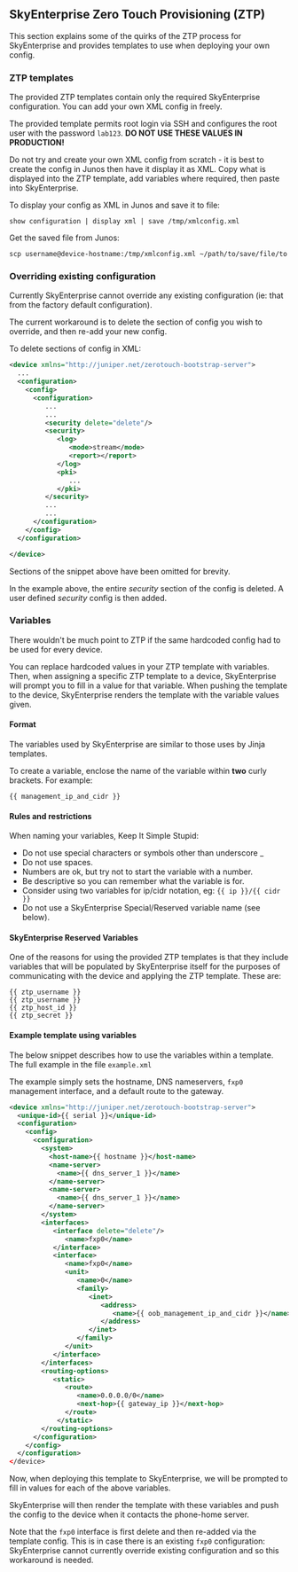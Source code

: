 ## SkyEnterprise Zero Touch Provisioning (ZTP)
This section explains some of the quirks of the ZTP process for SkyEnterprise and provides templates to use when deploying your own config.

### ZTP templates
The provided ZTP templates contain only the required SkyEnterprise configuration. You can add your own XML config in freely.

The provided template permits root login via SSH and configures the root user with the password `lab123`. __DO NOT USE THESE VALUES IN PRODUCTION!__

Do not try and create your own XML config from scratch - it is best to create the config in Junos then have it display it as XML. Copy what is displayed into the ZTP template, add variables where required, then paste into SkyEnterprise.

To display your config as XML in Junos and save it to file:
```
show configuration | display xml | save /tmp/xmlconfig.xml
```

Get the saved file from Junos:
```
scp username@device-hostname:/tmp/xmlconfig.xml ~/path/to/save/file/to
```

### Overriding existing configuration
Currently SkyEnterprise cannot override any existing configuration (ie: that from the factory default configuration).

The current workaround is to delete the section of config you wish to override, and then re-add your new config.

To delete sections of config in XML:
```xml
<device xmlns="http://juniper.net/zerotouch-bootstrap-server">
  ...
  <configuration>
    <config>
      <configuration>
         ...
         ...
         <security delete="delete"/>
         <security>
            <log>
               <mode>stream</mode>
               <report></report>
            </log>
            <pki>
               ...
            </pki>
         </security>
         ...
         ...
      </configuration>
    </config>
  </configuration>

</device>
```

Sections of the snippet above have been omitted for brevity.

In the example above, the entire *security* section of the config is deleted. A user defined *security* config is then added.

### Variables
There wouldn't be much point to ZTP if the same hardcoded config had to be used for every device.

You can replace hardcoded values in your ZTP template with variables. Then, when assigning a specific ZTP template to a device, SkyEnterprise will prompt you to fill in a value for that variable. When pushing the template to the device, SkyEnterprise renders the template with the variable values given.


#### Format
The variables used by SkyEnterprise are similar to those uses by Jinja templates.

To create a variable, enclose the name of the variable within __two__ curly brackets. For example:
```
{{ management_ip_and_cidr }}
```

#### Rules and restrictions
When naming your variables, Keep It Simple Stupid:
- Do not use special characters or symbols other than underscore _
- Do not use spaces.
- Numbers are ok, but try not to start the variable with a number.
- Be descriptive so you can remember what the variable is for.
- Consider using two variables for ip/cidr notation, eg: ```{{ ip }}/{{ cidr }}```
- Do not use a SkyEnterprise Special/Reserved variable name (see below).


#### SkyEnterprise Reserved Variables
One of the reasons for using the provided ZTP templates is that they include variables that will be populated by SkyEnterprise itself for the purposes of communicating with the device and applying the ZTP template. These are:

```
{{ ztp_username }}
{{ ztp_username }}
{{ ztp_host_id }}
{{ ztp_secret }}
```

#### Example template using variables
The below snippet describes how to use the variables within a template. The full example in the file  ```example.xml```

The example simply sets the hostname, DNS nameservers, `fxp0` management interface, and a default route to the gateway.

```xml
<device xmlns="http://juniper.net/zerotouch-bootstrap-server">
  <unique-id>{{ serial }}</unique-id>
  <configuration>
    <config>
      <configuration>
        <system>
          <host-name>{{ hostname }}</host-name>
          <name-server>
            <name>{{ dns_server_1 }}</name>
          </name-server>
          <name-server>
            <name>{{ dns_server_1 }}</name>
          </name-server>
        </system>
        <interfaces>
           <interface delete="delete"/>
              <name>fxp0</name>
           </interface>
           <interface>
              <name>fxp0</name>
              <unit>
                 <name>0</name>
                 <family>
                    <inet>
                       <address>
                          <name>{{ oob_management_ip_and_cidr }}</name>
                       </address>
                    </inet>
                 </family>
              </unit>
           </interface>
        </interfaces>
        <routing-options>
           <static>
              <route>
                 <name>0.0.0.0/0</name>
                 <next-hop>{{ gateway_ip }}</next-hop>
              </route>
            </static>
        </routing-options>
      </configuration>
    </config>
  </configuration>
</device>
```

Now, when deploying this template to SkyEnterprise, we will be prompted to fill in values for each of the above variables.

SkyEnterprise will then render the template with these variables and push the config to the device when it contacts the phone-home server.

Note that the `fxp0` interface is first delete and then re-added via the template config. This is in case there is an existing `fxp0` configuration: SkyEnterprise cannot currently override existing configuration and so this workaround is needed.
